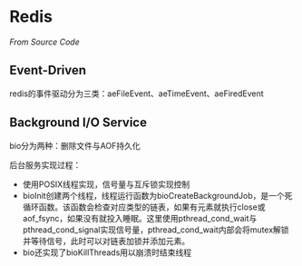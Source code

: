 # Redis
*From Source Code*

Event-Driven
------------

redis的事件驱动分为三类：aeFileEvent、aeTimeEvent、aeFiredEvent

Background I/O Service
----------------------

bio分为两种：删除文件与AOF持久化

后台服务实现过程：
* 使用POSIX线程实现，信号量与互斥锁实现控制
* bioInit创建两个线程，线程运行函数为bioCreateBackgroundJob，是一个死循环函数。该函数会检查对应类型的链表，如果有元素就执行close或aof_fsync，如果没有就投入睡眠。这里使用pthread_cond_wait与pthread_cond_signal实现信号量，pthread_cond_wait内部会将mutex解锁并等待信号，此时可以对链表加锁并添加元素。
* bio还实现了bioKillThreads用以崩溃时结束线程